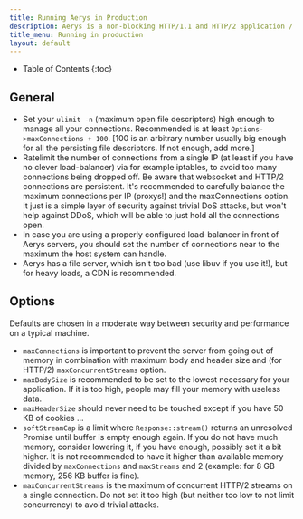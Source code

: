```yaml
---
title: Running Aerys in Production
description: Aerys is a non-blocking HTTP/1.1 and HTTP/2 application / websocket / static file server.
title_menu: Running in production
layout: default
---
```


* Table of Contents
{:toc}

## General

- Set your `ulimit -n` (maximum open file descriptors) high enough to manage all your connections. Recommended is at least `Options->maxConnections + 100`. [100 is an arbitrary number usually big enough for all the persisting file descriptors. If not enough, add more.]
- Ratelimit the number of connections from a single IP (at least if you have no clever load-balancer) via for example iptables, to avoid too many connections being dropped off. Be aware that websocket and HTTP/2 connections are persistent. It's recommended to carefully balance the maximum connections per IP (proxys!) and the maxConnections option. It just is a simple layer of security against trivial DoS attacks, but won't help against DDoS, which will be able to just hold all the connections open.
- In case you are using a properly configured load-balancer in front of Aerys servers, you should set the number of connections near to the maximum the host system can handle.
- Aerys has a file server, which isn't too bad (use libuv if you use it!), but for heavy loads, a CDN is recommended.

## Options

Defaults are chosen in a moderate way between security and performance on a typical machine.

- `maxConnections` is important to prevent the server from going out of memory in combination with maximum body and header size and (for HTTP/2) `maxConcurrentStreams` option.
- `maxBodySize` is recommended to be set to the lowest necessary for your application. If it is too high, people may fill your memory with useless data.
- `maxHeaderSize` should never need to be touched except if you have 50 KB of cookies ...
- `softStreamCap` is a limit where `Response::stream()` returns an unresolved Promise until buffer is empty enough again. If you do not have much memory, consider lowering it, if you have enough, possibly set it a bit higher. It is not recommended to have it higher than available memory divided by `maxConnections` and `maxStreams` and 2 (example: for 8 GB memory, 256 KB buffer is fine).
- `maxConcurrentStreams` is the maximum of concurrent HTTP/2 streams on a single connection. Do not set it too high (but neither too low to not limit concurrency) to avoid trivial attacks.
